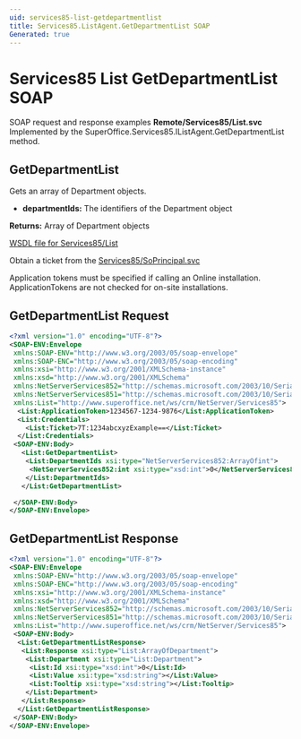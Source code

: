 ```yaml
---
uid: services85-list-getdepartmentlist
title: Services85.ListAgent.GetDepartmentList SOAP
Generated: true
---
```


# Services85 List GetDepartmentList SOAP

SOAP request and response examples **Remote/Services85/List.svc**
Implemented by the <see cref="M:SuperOffice.Services85.IListAgent.GetDepartmentList">SuperOffice.Services85.IListAgent.GetDepartmentList</see> method.

## GetDepartmentList

Gets an array of Department objects.

* **departmentIds:** The identifiers of the Department object

**Returns:** Array of Department objects


[WSDL file for Services85/List](../Services85-List.md)

Obtain a ticket from the [Services85/SoPrincipal.svc](../SoPrincipal/index.md)

Application tokens must be specified if calling an Online installation. ApplicationTokens are not checked for on-site installations.

## GetDepartmentList Request

```xml
<?xml version="1.0" encoding="UTF-8"?>
<SOAP-ENV:Envelope
 xmlns:SOAP-ENV="http://www.w3.org/2003/05/soap-envelope"
 xmlns:SOAP-ENC="http://www.w3.org/2003/05/soap-encoding"
 xmlns:xsi="http://www.w3.org/2001/XMLSchema-instance"
 xmlns:xsd="http://www.w3.org/2001/XMLSchema"
 xmlns:NetServerServices852="http://schemas.microsoft.com/2003/10/Serialization/Arrays"
 xmlns:NetServerServices851="http://schemas.microsoft.com/2003/10/Serialization/"
 xmlns:List="http://www.superoffice.net/ws/crm/NetServer/Services85">
  <List:ApplicationToken>1234567-1234-9876</List:ApplicationToken>
  <List:Credentials>
    <List:Ticket>7T:1234abcxyzExample==</List:Ticket>
  </List:Credentials>
 <SOAP-ENV:Body>
   <List:GetDepartmentList>
    <List:DepartmentIds xsi:type="NetServerServices852:ArrayOfint">
     <NetServerServices852:int xsi:type="xsd:int">0</NetServerServices852:int>
    </List:DepartmentIds>
   </List:GetDepartmentList>

 </SOAP-ENV:Body>
</SOAP-ENV:Envelope>

```


## GetDepartmentList Response

```xml
<?xml version="1.0" encoding="UTF-8"?>
<SOAP-ENV:Envelope
 xmlns:SOAP-ENV="http://www.w3.org/2003/05/soap-envelope"
 xmlns:SOAP-ENC="http://www.w3.org/2003/05/soap-encoding"
 xmlns:xsi="http://www.w3.org/2001/XMLSchema-instance"
 xmlns:xsd="http://www.w3.org/2001/XMLSchema"
 xmlns:NetServerServices852="http://schemas.microsoft.com/2003/10/Serialization/Arrays"
 xmlns:NetServerServices851="http://schemas.microsoft.com/2003/10/Serialization/"
 xmlns:List="http://www.superoffice.net/ws/crm/NetServer/Services85">
 <SOAP-ENV:Body>
  <List:GetDepartmentListResponse>
   <List:Response xsi:type="List:ArrayOfDepartment">
    <List:Department xsi:type="List:Department">
     <List:Id xsi:type="xsd:int">0</List:Id>
     <List:Value xsi:type="xsd:string"></List:Value>
     <List:Tooltip xsi:type="xsd:string"></List:Tooltip>
    </List:Department>
   </List:Response>
  </List:GetDepartmentListResponse>
 </SOAP-ENV:Body>
</SOAP-ENV:Envelope>

```

